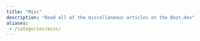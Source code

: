 ```yaml
---
title: "Misc"
description: "Read all of the miscellaneous articles on the Boot.dev"
aliases:
 - /categories/misc/
---
```

